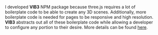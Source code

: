 I developed **VIB3** NPM package because three.js requires 
a lot of boilerplate code to be able to create any 3D scenes. 
Additionally, more boilerplate code is needed for pages to be
responsive and high resolution. **VIB3** abstracts out all of 
these boilerplate code while allowing a developer to configure
any portion to their desire. More details can be found [here][1].

[1]: https://github.com/ariapahlavan/vib3
